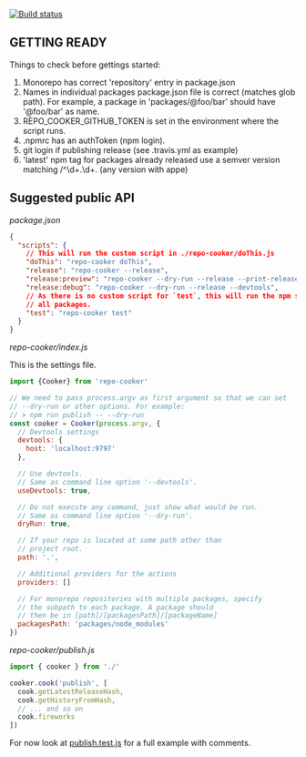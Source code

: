 [![Build status][travis-image]][travis-url]

## GETTING READY

Things to check before gettings started:

1.  Monorepo has correct 'repository' entry in package.json
2.  Names in individual packages package.json file is correct (matches glob path). For example, a package in 'packages/@foo/bar' should have '@foo/bar' as name.
3.  REPO_COOKER_GITHUB_TOKEN is set in the environment where the script runs.
4.  .npmrc has an authToken (npm login).
5.  git login if publishing release (see .travis.yml as example)
6.  'latest' npm tag for packages already released use a semver version matching /^\d+.\d+\.
    (any version with appe)

## Suggested public API

_package.json_

```json
{
  "scripts": {
    // This will run the custom script in ./repo-cooker/doThis.js
    "doThis": "repo-cooker doThis",
    "release": "repo-cooker --release",
    "release:preview": "repo-cooker --dry-run --release --print-release",
    "release:debug": "repo-cooker --dry-run --release --devtools",
    // As there is no custom script for `test`, this will run the npm script 'test' in
    // all packages.
    "test": "repo-cooker test"
  }
}
```

_repo-cooker/index.js_

This is the settings file.

```js
import {Cooker} from 'repo-cooker'

// We need to pass process.argv as first argument so that we can set
// --dry-run or other options. For example:
// > npm run publish -- --dry-run
const cooker = Cooker(process.argv, {
  // Devtools settings
  devtools: {
    host: 'localhost:9797'
  },

  // Use devtools.
  // Same as command line option '--devtools'.
  useDevtools: true,

  // Do not execute any command, just show what would be run.
  // Same as command line option '--dry-run'.
  dryRun: true,

  // If your repo is located at some path other than
  // project root.
  path: '.',

  // Additional providers for the actions
  providers: []

  // For monorepo repositories with multiple packages, specify
  // the subpath to each package. A package should
  // then be in [path]/[packagesPath]/[packageName]
  packagesPath: 'packages/node_modules'
})
```

_repo-cooker/publish.js_

```js
import { cooker } from './'

cooker.cook('publish', [
  cook.getLatestReleaseHash,
  cook.getHistoryFromHash,
  // ... and so on
  cook.fireworks
])
```

For now look at [publish.test.js](https://github.com/cerebral/repo-cooker/blob/master/test/integration/publish.test.js)
for a full example with comments.

[travis-image]: https://img.shields.io/travis/cerebral/repo-cooker.svg?style=flat
[travis-url]: https://travis-ci.org/cerebral/repo-cooker
